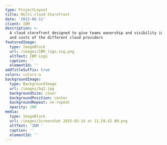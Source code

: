 ```yaml
---
type: ProjectLayout
title: Multi-cloud Storefront
date: '2022-06-11'
client: IBM
description: >-
  A cloud storefront designed to give teams ownership and visibility into policy
  and costs of the different cloud providers
featuredImage:
  type: ImageBlock
  url: /images/IBM_logo.svg.png
  altText: IBM Logo
  caption: ''
  elementId: ''
addTitleSuffix: true
colors: colors-a
backgroundImage:
  type: BackgroundImage
  url: /images/bg2.jpg
  backgroundSize: cover
  backgroundPosition: center
  backgroundRepeat: no-repeat
  opacity: 100
media:
  type: ImageBlock
  url: /images/Screenshot 2025-03-14 at 11.59.42 AM.png
  altText: 'IBM '
  caption: ''
  elementId: ''
---
```

